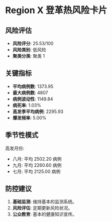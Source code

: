 # Region X 登革热风险卡片

## 风险评估

* **风险评分**: 25.53/100
* **风险类别**: 低风险
* **聚类分类**: 聚类 1

## 关键指标

* **平均病例数**: 1373.95
* **最大病例数**: 4807
* **病例波动性**: 1149.84
* **病死率**: 1.03%
* **高发季平均病例**: 2295.93
* **爆发频率**: 5.00%

## 季节性模式

高发月份:

* 八月: 平均 2502.20 病例
* 九月: 平均 2260.60 病例
* 七月: 平均 2125.00 病例

## 防控建议

1. **基础监测**: 维持基本的监测系统。
2. **风险评估**: 定期更新风险状况。
3. **公众教育**: 基本的健康知识宣传。
